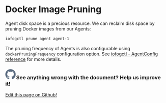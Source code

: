 # Docker Image Pruning

Agent disk space is a precious resource. We can reclaim disk space by pruning Docker images from our Agents:

```bash
iofogctl prune agent agent-1
```

The pruning frequency of Agents is also configurable using `dockerPruningFrequency` configuration option. See [iofogctl - AgentConfig reference](../ioFog_3.0/reference-iofogctl/reference-agent) for more details.

<aside class="notifications contribute">
  <h3><img src="/images/icos/ico-github.svg" alt="">See anything wrong with the document? Help us improve it!</h3>
  <a href="https://github.com/eclipse-iofog/iofog.org/edit/develop/content/docs/3.0/agent-management/docker-image-pruning.md"
    target="_blank">
    <p>Edit this page on Github!</p>
  </a>
</aside>
